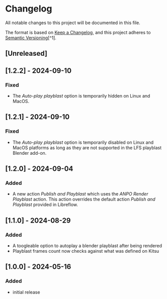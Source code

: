 # Changelog

All notable changes to this project will be documented in this file.

The format is based on [Keep a Changelog](https://keepachangelog.com/en/1.0.0/),
and this project adheres to [Semantic Versioning](https://semver.org/spec/v2.0.0.html)[^1].

<!---
Types of changes

- Added for new features.
- Changed for changes in existing functionality.
- Deprecated for soon-to-be removed features.
- Removed for now removed features.
- Fixed for any bug fixes.
- Security in case of vulnerabilities.

-->

## [Unreleased]

## [1.2.2] - 2024-09-10

### Fixed

* The *Auto-play playblast* option is temporarily hidden on Linux and MacOS.

## [1.2.1] - 2024-09-10

### Fixed

* The *Auto-play playblast* option is temporarily disabled on Linux and MacOS platforms as long as they are not supported in the LFS playblast Blender add-on.

## [1.2.0] - 2024-09-04

### Added

* A new action *Publish and Playblast* which uses the *ANPO Render Playblast* action. This action overrides the default action *Publish and Playblast* provided in Libreflow.

## [1.1.0] - 2024-08-29

### Added

* A toogleable option to autoplay a blender playblast after being rendered
* Playblast frames count now checks against what was defined on Kitsu

## [1.0.0] - 2024-05-16

### Added

* initial release
